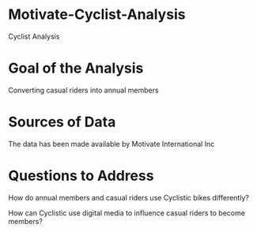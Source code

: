 # Motivate-Cyclist-Analysis
Cyclist Analysis
# Goal of the Analysis
Converting casual riders into annual members

# Sources of Data
The data has been made available by Motivate International Inc

# Questions to Address
How do annual members and casual riders use Cyclistic bikes differently?

How can Cyclistic use digital media to influence casual riders to become members?

